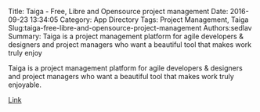 Title: Taiga - Free, Libre and Opensource project management
Date: 2016-09-23 13:34:05
Category: App Directory
Tags: Project Management, Taiga
Slug:taiga-free-libre-and-opensource-project-management
Authors:sedlav
Summary: Taiga is a project management platform for agile developers &amp; designers and project managers who want a beautiful tool that makes work truly enjoy

Taiga is a project management platform for agile developers &amp; designers and project managers who want a beautiful tool that makes work truly enjoyable.

[Link](https://taiga.io/)
